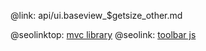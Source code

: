 @link: api/ui.baseview_$getsize_other.md

@seolinktop: [mvc library](https://webix.com)
@seolink: [toolbar js](https://webix.com/widget/toolbar/)